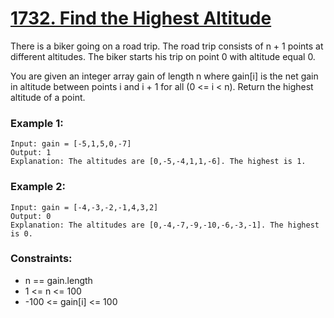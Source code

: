 # [1732. Find the Highest Altitude][question-link]

There is a biker going on a road trip. The road trip consists of n + 1 points at different altitudes. The biker starts his trip on point 0 with altitude equal 0.

You are given an integer array gain of length n where gain[i] is the net gain in altitude between points i and i + 1 for all (0 <= i < n). Return the highest altitude of a point.

### Example 1:
```text
Input: gain = [-5,1,5,0,-7]
Output: 1
Explanation: The altitudes are [0,-5,-4,1,1,-6]. The highest is 1.
```

### Example 2:
```text
Input: gain = [-4,-3,-2,-1,4,3,2]
Output: 0
Explanation: The altitudes are [0,-4,-7,-9,-10,-6,-3,-1]. The highest is 0.
```

### Constraints:

* n == gain.length
* 1 <= n <= 100
* -100 <= gain[i] <= 100

[question-link]: https://leetcode.com/problems/find-the-highest-altitude/?envType=study-plan-v2&envId=leetcode-75